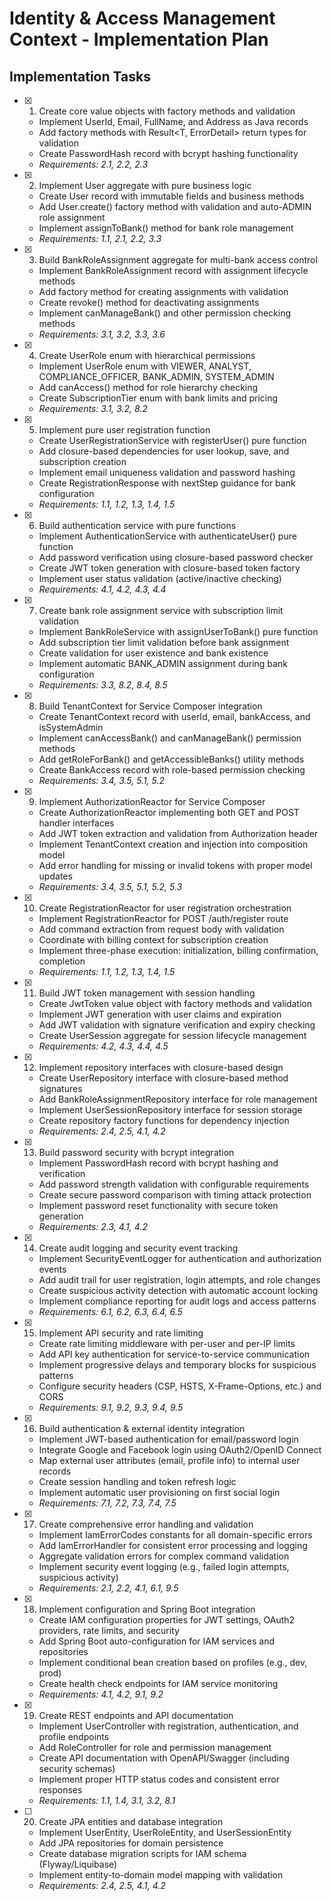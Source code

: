 # Identity & Access Management Context - Implementation Plan

## Implementation Tasks

- [x] 1. Create core value objects with factory methods and validation
  - Implement UserId, Email, FullName, and Address as Java records
  - Add factory methods with Result<T, ErrorDetail> return types for validation
  - Create PasswordHash record with bcrypt hashing functionality
  - _Requirements: 2.1, 2.2, 2.3_

- [x] 2. Implement User aggregate with pure business logic
  - Create User record with immutable fields and business methods
  - Add User.create() factory method with validation and auto-ADMIN role assignment
  - Implement assignToBank() method for bank role management
  - _Requirements: 1.1, 2.1, 2.2, 3.3_

- [x] 3. Build BankRoleAssignment aggregate for multi-bank access control
  - Implement BankRoleAssignment record with assignment lifecycle methods
  - Add factory method for creating assignments with validation
  - Create revoke() method for deactivating assignments
  - Implement canManageBank() and other permission checking methods
  - _Requirements: 3.1, 3.2, 3.3, 3.6_

- [x] 4. Create UserRole enum with hierarchical permissions
  - Implement UserRole enum with VIEWER, ANALYST, COMPLIANCE_OFFICER, BANK_ADMIN, SYSTEM_ADMIN
  - Add canAccess() method for role hierarchy checking
  - Create SubscriptionTier enum with bank limits and pricing
  - _Requirements: 3.1, 3.2, 8.2_

- [x] 5. Implement pure user registration function
  - Create UserRegistrationService with registerUser() pure function
  - Add closure-based dependencies for user lookup, save, and subscription creation
  - Implement email uniqueness validation and password hashing
  - Create RegistrationResponse with nextStep guidance for bank configuration
  - _Requirements: 1.1, 1.2, 1.3, 1.4, 1.5_

- [x] 6. Build authentication service with pure functions
  - Implement AuthenticationService with authenticateUser() pure function
  - Add password verification using closure-based password checker
  - Create JWT token generation with closure-based token factory
  - Implement user status validation (active/inactive checking)
  - _Requirements: 4.1, 4.2, 4.3, 4.4_

- [x] 7. Create bank role assignment service with subscription limit validation
  - Implement BankRoleService with assignUserToBank() pure function
  - Add subscription tier limit validation before bank assignment
  - Create validation for user existence and bank existence
  - Implement automatic BANK_ADMIN assignment during bank configuration
  - _Requirements: 3.3, 8.2, 8.4, 8.5_

- [x] 8. Build TenantContext for Service Composer integration
  - Create TenantContext record with userId, email, bankAccess, and isSystemAdmin
  - Implement canAccessBank() and canManageBank() permission methods
  - Add getRoleForBank() and getAccessibleBanks() utility methods
  - Create BankAccess record with role-based permission checking
  - _Requirements: 3.4, 3.5, 5.1, 5.2_

- [x] 9. Implement AuthorizationReactor for Service Composer
  - Create AuthorizationReactor implementing both GET and POST handler interfaces
  - Add JWT token extraction and validation from Authorization header
  - Implement TenantContext creation and injection into composition model
  - Add error handling for missing or invalid tokens with proper model updates
  - _Requirements: 3.4, 3.5, 5.1, 5.2, 5.3_

- [x] 10. Create RegistrationReactor for user registration orchestration
  - Implement RegistrationReactor for POST /auth/register route
  - Add command extraction from request body with validation
  - Coordinate with billing context for subscription creation
  - Implement three-phase execution: initialization, billing confirmation, completion
  - _Requirements: 1.1, 1.2, 1.3, 1.4, 1.5_

- [x] 11. Build JWT token management with session handling
  - Create JwtToken value object with factory methods and validation
  - Implement JWT generation with user claims and expiration
  - Add JWT validation with signature verification and expiry checking
  - Create UserSession aggregate for session lifecycle management
  - _Requirements: 4.2, 4.3, 4.4, 4.5_

- [x] 12. Implement repository interfaces with closure-based design
  - Create UserRepository interface with closure-based method signatures
  - Add BankRoleAssignmentRepository interface for role management
  - Implement UserSessionRepository interface for session storage
  - Create repository factory functions for dependency injection
  - _Requirements: 2.4, 2.5, 4.1, 4.2_

- [x] 13. Build password security with bcrypt integration
  - Implement PasswordHash record with bcrypt hashing and verification
  - Add password strength validation with configurable requirements
  - Create secure password comparison with timing attack protection
  - Implement password reset functionality with secure token generation
  - _Requirements: 2.3, 4.1, 4.2_

- [x] 14. Create audit logging and security event tracking
  - Implement SecurityEventLogger for authentication and authorization events
  - Add audit trail for user registration, login attempts, and role changes
  - Create suspicious activity detection with automatic account locking
  - Implement compliance reporting for audit logs and access patterns
  - _Requirements: 6.1, 6.2, 6.3, 6.4, 6.5_

- [x] 15. Implement API security and rate limiting
  - Create rate limiting middleware with per-user and per-IP limits
  - Add API key authentication for service-to-service communication
  - Implement progressive delays and temporary blocks for suspicious patterns
  - Configure security headers (CSP, HSTS, X-Frame-Options, etc.) and CORS
  - _Requirements: 9.1, 9.2, 9.3, 9.4, 9.5_

- [x] 16. Build authentication & external identity integration
  - Implement JWT-based authentication for email/password login
  - Integrate Google and Facebook login using OAuth2/OpenID Connect
  - Map external user attributes (email, profile info) to internal user records
  - Create session handling and token refresh logic
  - Implement automatic user provisioning on first social login
  - _Requirements: 7.1, 7.2, 7.3, 7.4, 7.5_

- [x] 17. Create comprehensive error handling and validation
  - Implement IamErrorCodes constants for all domain-specific errors
  - Add IamErrorHandler for consistent error processing and logging
  - Aggregate validation errors for complex command validation
  - Implement security event logging (e.g., failed login attempts, suspicious activity)
  - _Requirements: 2.1, 2.2, 4.1, 6.1, 9.5_

- [x] 18. Implement configuration and Spring Boot integration
  - Create IAM configuration properties for JWT settings, OAuth2 providers, rate limits, and security
  - Add Spring Boot auto-configuration for IAM services and repositories
  - Implement conditional bean creation based on profiles (e.g., dev, prod)
  - Create health check endpoints for IAM service monitoring
  - _Requirements: 4.1, 4.2, 9.1, 9.2_

- [x] 19. Create REST endpoints and API documentation
  - Implement UserController with registration, authentication, and profile endpoints
  - Add RoleController for role and permission management
  - Create API documentation with OpenAPI/Swagger (including security schemas)
  - Implement proper HTTP status codes and consistent error responses
  - _Requirements: 1.1, 1.4, 3.1, 3.2, 8.1_

- [ ] 20. Create JPA entities and database integration
  - Implement UserEntity, UserRoleEntity, and UserSessionEntity
  - Add JPA repositories for domain persistence
  - Create database migration scripts for IAM schema (Flyway/Liquibase)
  - Implement entity-to-domain model mapping with validation
  - _Requirements: 2.4, 2.5, 4.1, 4.2_